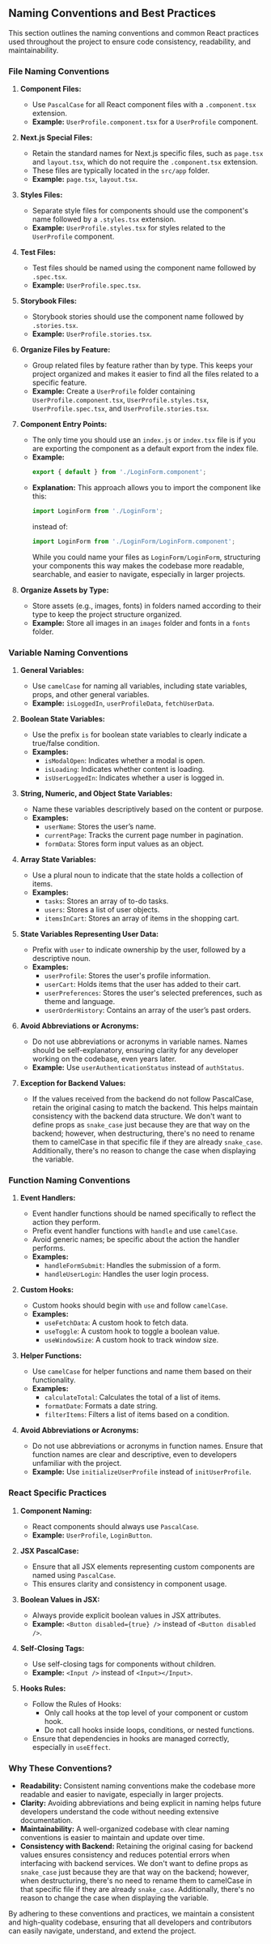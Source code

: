 ## Naming Conventions and Best Practices

This section outlines the naming conventions and common React practices used throughout the project to ensure code consistency, readability, and maintainability.

### **File Naming Conventions**

1. **Component Files:**
   - Use `PascalCase` for all React component files with a `.component.tsx` extension.
   - **Example:** `UserProfile.component.tsx` for a `UserProfile` component.

2. **Next.js Special Files:**
   - Retain the standard names for Next.js specific files, such as `page.tsx` and `layout.tsx`, which do not require the `.component.tsx` extension.
   - These files are typically located in the `src/app` folder.
   - **Example:** `page.tsx`, `layout.tsx`.

3. **Styles Files:**
   - Separate style files for components should use the component's name followed by a `.styles.tsx` extension.
   - **Example:** `UserProfile.styles.tsx` for styles related to the `UserProfile` component.

4. **Test Files:**
   - Test files should be named using the component name followed by `.spec.tsx`.
   - **Example:** `UserProfile.spec.tsx`.

5. **Storybook Files:**
   - Storybook stories should use the component name followed by `.stories.tsx`.
   - **Example:** `UserProfile.stories.tsx`.

6. **Organize Files by Feature:**
   - Group related files by feature rather than by type. This keeps your project organized and makes it easier to find all the files related to a specific feature.
   - **Example:** Create a `UserProfile` folder containing `UserProfile.component.tsx`, `UserProfile.styles.tsx`, `UserProfile.spec.tsx`, and `UserProfile.stories.tsx`.

7. **Component Entry Points:**
   - The only time you should use an `index.js` or `index.tsx` file is if you are exporting the component as a default export from the index file.
   - **Example:**
     ```typescript
     export { default } from './LoginForm.component';
     ```
   - **Explanation:** This approach allows you to import the component like this:
     ```typescript
     import LoginForm from './LoginForm';
     ```
     instead of:
     ```typescript
     import LoginForm from './LoginForm/LoginForm.component';
     ```
     While you could name your files as `LoginForm/LoginForm`, structuring your components this way makes the codebase more readable, searchable, and easier to navigate, especially in larger projects.

8. **Organize Assets by Type:**
   - Store assets (e.g., images, fonts) in folders named according to their type to keep the project structure organized.
   - **Example:** Store all images in an `images` folder and fonts in a `fonts` folder.

### **Variable Naming Conventions**

1. **General Variables:**
   - Use `camelCase` for naming all variables, including state variables, props, and other general variables.
   - **Example:** `isLoggedIn`, `userProfileData`, `fetchUserData`.

2. **Boolean State Variables:**
   - Use the prefix `is` for boolean state variables to clearly indicate a true/false condition.
   - **Examples:**
     - `isModalOpen`: Indicates whether a modal is open.
     - `isLoading`: Indicates whether content is loading.
     - `isUserLoggedIn`: Indicates whether a user is logged in.

3. **String, Numeric, and Object State Variables:**
   - Name these variables descriptively based on the content or purpose.
   - **Examples:**
     - `userName`: Stores the user’s name.
     - `currentPage`: Tracks the current page number in pagination.
     - `formData`: Stores form input values as an object.

4. **Array State Variables:**
   - Use a plural noun to indicate that the state holds a collection of items.
   - **Examples:**
     - `tasks`: Stores an array of to-do tasks.
     - `users`: Stores a list of user objects.
     - `itemsInCart`: Stores an array of items in the shopping cart.

5. **State Variables Representing User Data:**
   - Prefix with `user` to indicate ownership by the user, followed by a descriptive noun.
   - **Examples:**
     - `userProfile`: Stores the user's profile information.
     - `userCart`: Holds items that the user has added to their cart.
     - `userPreferences`: Stores the user's selected preferences, such as theme and language.
     - `userOrderHistory`: Contains an array of the user’s past orders.

6. **Avoid Abbreviations or Acronyms:**
   - Do not use abbreviations or acronyms in variable names. Names should be self-explanatory, ensuring clarity for any developer working on the codebase, even years later.
   - **Example:** Use `userAuthenticationStatus` instead of `authStatus`.

7. **Exception for Backend Values:**
   - If the values received from the backend do not follow PascalCase, retain the original casing to match the backend. This helps maintain consistency with the backend data structure. We don't want to define props as `snake_case` just because they are that way on the backend; however, when destructuring, there's no need to rename them to camelCase in that specific file if they are already `snake_case`. Additionally, there's no reason to change the case when displaying the variable.

### **Function Naming Conventions**

1. **Event Handlers:**
   - Event handler functions should be named specifically to reflect the action they perform.
   - Prefix event handler functions with `handle` and use `camelCase`.
   - Avoid generic names; be specific about the action the handler performs.
   - **Examples:**
     - `handleFormSubmit`: Handles the submission of a form.
     - `handleUserLogin`: Handles the user login process.

2. **Custom Hooks:**
   - Custom hooks should begin with `use` and follow `camelCase`.
   - **Examples:**
     - `useFetchData`: A custom hook to fetch data.
     - `useToggle`: A custom hook to toggle a boolean value.
     - `useWindowSize`: A custom hook to track window size.

3. **Helper Functions:**
   - Use `camelCase` for helper functions and name them based on their functionality.
   - **Examples:**
     - `calculateTotal`: Calculates the total of a list of items.
     - `formatDate`: Formats a date string.
     - `filterItems`: Filters a list of items based on a condition.

4. **Avoid Abbreviations or Acronyms:**
   - Do not use abbreviations or acronyms in function names. Ensure that function names are clear and descriptive, even to developers unfamiliar with the project.
   - **Example:** Use `initializeUserProfile` instead of `initUserProfile`.

### **React Specific Practices**

1. **Component Naming:**
   - React components should always use `PascalCase`.
   - **Example:** `UserProfile`, `LoginButton`.

2. **JSX PascalCase:**
   - Ensure that all JSX elements representing custom components are named using `PascalCase`.
   - This ensures clarity and consistency in component usage.

3. **Boolean Values in JSX:**
   - Always provide explicit boolean values in JSX attributes.
   - **Example:** `<Button disabled={true} />` instead of `<Button disabled />`.

4. **Self-Closing Tags:**
   - Use self-closing tags for components without children.
   - **Example:** `<Input />` instead of `<Input></Input>`.

5. **Hooks Rules:**
   - Follow the Rules of Hooks:
     - Only call hooks at the top level of your component or custom hook.
     - Do not call hooks inside loops, conditions, or nested functions.
   - Ensure that dependencies in hooks are managed correctly, especially in `useEffect`.

### **Why These Conventions?**

- **Readability:** Consistent naming conventions make the codebase more readable and easier to navigate, especially in larger projects.
- **Clarity:** Avoiding abbreviations and being explicit in naming helps future developers understand the code without needing extensive documentation.
- **Maintainability:** A well-organized codebase with clear naming conventions is easier to maintain and update over time.
- **Consistency with Backend:** Retaining the original casing for backend values ensures consistency and reduces potential errors when interfacing with backend services. We don't want to define props as `snake_case` just because they are that way on the backend; however, when destructuring, there's no need to rename them to camelCase in that specific file if they are already `snake_case`. Additionally, there's no reason to change the case when displaying the variable.

By adhering to these conventions and practices, we maintain a consistent and high-quality codebase, ensuring that all developers and contributors can easily navigate, understand, and extend the project.
